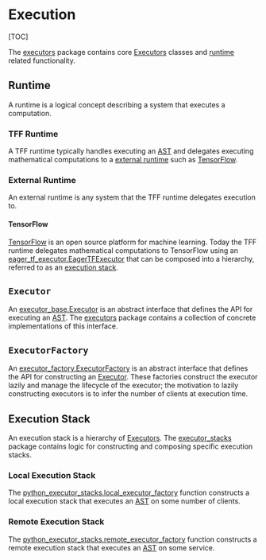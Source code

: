# Execution

[TOC]

The
[executors](https://github.com/tensorflow/federated/blob/main/tensorflow_federated/python/core/impl/executors)
package contains core [Executors](#executor) classes and [runtime](#runtime)
related functionality.

## Runtime

A runtime is a logical concept describing a system that executes a computation.

### TFF Runtime

A TFF runtime typically handles executing an [AST](compilation.md#ast) and
delegates executing mathematical computations to a
[external runtime](#external-runtime) such as [TensorFlow](#tensorflow).

### External Runtime

An external runtime is any system that the TFF runtime delegates execution to.

#### TensorFlow

[TensorFlow](https://www.tensorflow.org/) is an open source platform for machine
learning. Today the TFF runtime delegates mathematical computations to
TensorFlow using an
[eager_tf_executor.EagerTFExecutor](https://github.com/tensorflow/federated/blob/main/tensorflow_federated/python/core/impl/executors/eager_tf_executor.py)
that can be composed into a hierarchy, referred to as an
[execution stack](#execution-stack).

## `Executor`

An
[executor_base.Executor](https://github.com/tensorflow/federated/blob/main/tensorflow_federated/python/core/impl/executors/executor_base.py)
is an abstract interface that defines the API for executing an
[AST](compilation.md#ast). The
[executors](https://github.com/tensorflow/federated/blob/main/tensorflow_federated/python/core/impl/executors)
package contains a collection of concrete implementations of this interface.

## `ExecutorFactory`

An
[executor_factory.ExecutorFactory](https://github.com/tensorflow/federated/blob/main/tensorflow_federated/python/core/impl/executors/executor_factory.py)
is an abstract interface that defines the API for constructing an
[Executor](#executor). These factories construct the executor lazily and manage
the lifecycle of the executor; the motivation to lazily constructing executors
is to infer the number of clients at execution time.

## Execution Stack

An execution stack is a hierarchy of [Executors](#executor). The
[executor_stacks](https://github.com/tensorflow/federated/blob/main/tensorflow_federated/python/core/impl/executor_stacks)
package contains logic for constructing and composing specific execution stacks.

### Local Execution Stack

The
[python_executor_stacks.local_executor_factory](https://github.com/tensorflow/federated/blob/main/tensorflow_federated/python/core/impl/executor_stacks/python_executor_stacks.py)
function constructs a local execution stack that executes an
[AST](compilation.md#ast) on some number of clients.

### Remote Execution Stack

The
[python_executor_stacks.remote_executor_factory](https://github.com/tensorflow/federated/blob/main/tensorflow_federated/python/core/impl/executor_stacks/python_executor_stacks.py)
function constructs a remote execution stack that executes an
[AST](compilation.md#ast) on some service.
